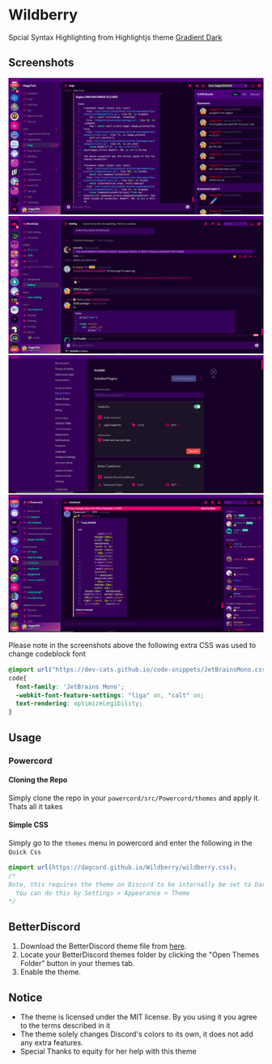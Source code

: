 # Wildberry

Spcial Syntax Highlighting from Highlightjs theme [Gradient Dark](https://github.com/highlightjs/highlight.js/blob/master/src/styles/gradient-dark.css)

## Screenshots

![Theme in use](https://github.com/DagCord/Wildberry/raw/main/images/daggytechb.png)
![More Stuff](https://github.com/DagCord/Wildberry/raw/main/images/dpyb.png)
![Stop](https://github.com/DagCord/Wildberry/raw/main/images/settingsb.png)
![Stoppls](https://github.com/DagCord/Wildberry/raw/main/images/powercord.png)

Please note in the screenshots above the following extra CSS was used to change codeblock font

```css
@import url("https://dev-cats.github.io/code-snippets/JetBrainsMono.css");
code{
  font-family: 'JetBrains Mono';
  -webkit-font-feature-settings: "liga" on, "calt" on;
  text-rendering: optimizeLegibility;
}
```

## Usage

### Powercord

#### Cloning the Repo

Simply clone the repo in your `powercord/src/Powercord/themes` and apply it. Thats all it takes

#### Simple CSS

Simply go to the `themes` menu in powercord and enter the following in the `Quick Css`

```css
@import url(https://dagcord.github.io/Wildberry/wildberry.css);
/* 
Note, this requires the theme on Discord to be internally be set to Dark.
  You can do this by Settings > Appearance > Theme
*/
```

## BetterDiscord

1. Download the BetterDiscord theme file from [here](https://github.com/DagCord/blob/main/BetterDiscord/Wildberry.theme.css).
2. Locate your BetterDiscord themes folder by clicking the "Open Themes Folder" button in your themes tab.
3. Enable the theme.

## Notice

* The theme is licensed under the MIT license. By you using it you agree to the terms described in it
* The theme solely changes Discord's colors to its own, it does not add any extra features.
* Special Thanks to equity for her help with this theme
